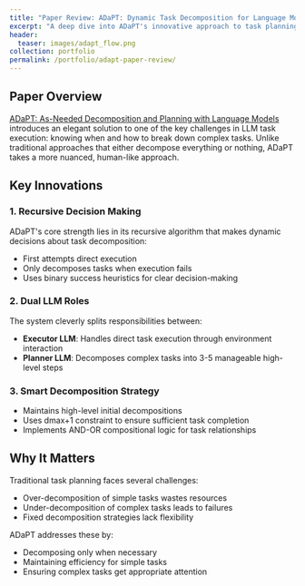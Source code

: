 ```yaml
---
title: "Paper Review: ADaPT: Dynamic Task Decomposition for Language Models"
excerpt: "A deep dive into ADaPT's innovative approach to task planning and decomposition with LLMs"
header:
  teaser: images/adapt_flow.png
collection: portfolio
permalink: /portfolio/adapt-paper-review/
---
```


## Paper Overview
[ADaPT: As-Needed Decomposition and Planning with Language Models](https://arxiv.org/abs/2311.0577) introduces an elegant solution to one of the key challenges in LLM task execution: knowing when and how to break down complex tasks. Unlike traditional approaches that either decompose everything or nothing, ADaPT takes a more nuanced, human-like approach.

## Key Innovations

### 1. Recursive Decision Making
ADaPT's core strength lies in its recursive algorithm that makes dynamic decisions about task decomposition:
- First attempts direct execution
- Only decomposes tasks when execution fails
- Uses binary success heuristics for clear decision-making

### 2. Dual LLM Roles
The system cleverly splits responsibilities between:
- **Executor LLM**: Handles direct task execution through environment interaction
- **Planner LLM**: Decomposes complex tasks into 3-5 manageable high-level steps

### 3. Smart Decomposition Strategy
- Maintains high-level initial decompositions
- Uses dmax+1 constraint to ensure sufficient task completion
- Implements AND-OR compositional logic for task relationships

## Why It Matters
Traditional task planning faces several challenges:
- Over-decomposition of simple tasks wastes resources
- Under-decomposition of complex tasks leads to failures
- Fixed decomposition strategies lack flexibility

ADaPT addresses these by:
- Decomposing only when necessary
- Maintaining efficiency for simple tasks
- Ensuring complex tasks get appropriate attention

